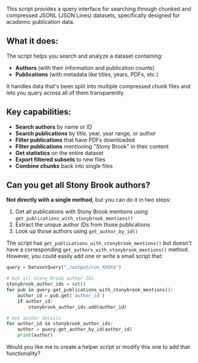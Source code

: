 This script provides a query interface for searching through chunked and compressed JSONL (JSON Lines) datasets, specifically designed for academic publication data.

## What it does:

The script helps you search and analyze a dataset containing:
- **Authors** (with their information and publication counts)
- **Publications** (with metadata like titles, years, PDFs, etc.)

It handles data that's been split into multiple compressed chunk files and lets you query across all of them transparently.

## Key capabilities:

- **Search authors** by name or ID
- **Search publications** by title, year, year range, or author
- **Filter publications** that have PDFs downloaded
- **Filter publications** mentioning "Stony Brook" in their content
- **Get statistics** on the entire dataset
- **Export filtered subsets** to new files
- **Combine chunks** back into single files

## Can you get all Stony Brook authors?

**Not directly with a single method**, but you can do it in two steps:

1. Get all publications with Stony Brook mentions using `get_publications_with_stonybrook_mentions()`
2. Extract the unique author IDs from those publications
3. Look up those authors using `get_author_by_id()`

The script has `get_publications_with_stonybrook_mentions()` but doesn't have a corresponding `get_authors_with_stonybrook_mentions()` method. However, you could easily add one or write a small script that:

```python
query = DatasetQuery("./output/run_XXXXX")

# Get all Stony Brook author IDs
stonybrook_author_ids = set()
for pub in query.get_publications_with_stonybrook_mentions():
    author_id = pub.get('author_id')
    if author_id:
        stonybrook_author_ids.add(author_id)

# Get author details
for author_id in stonybrook_author_ids:
    author = query.get_author_by_id(author_id)
    print(author)
```

Would you like me to create a helper script or modify this one to add that functionality?

<br>
